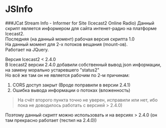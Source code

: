 # JSInfo
###JCat Stream Info - Informer for Site (Icecast2 Online Radio)
Данный скрипт является информером для сайта интенет-радио на платформе Icecast2.  
Последняя (на данный момент) рабочая версия скрипта 1.0  
На данный момент для 2-х потоков вещания (mount-ов).  
Работает на JQuery.

Версия Icecast2 < 2.4.0  
В Icecast2 версии 2.4.0 добавили собственный вывод json информации, на замену морально устаревшего "status2"  
Но всё же там он не является рабочим по 2-м причинам:  
  1. CORS доступ закрыт (Вроде поправили в версии 2.4.1)  
  2. Ошибка вывода информации о потоках (вложенность)
  
> На счёт второго пункта точно не уверен, исправили или нет, ибо пока не доводилось работать с версией > 2.4.0)

Поэтому данный скрипт можно использовать и на версиях > 2.4.0 (он там прекрасно работает (тестил на 2.4.0))
